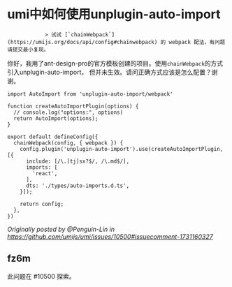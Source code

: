 # umi中如何使用unplugin-auto-import

                > 试试 [`chainWebpack`](https://umijs.org/docs/api/config#chainwebpack) 的 webpack 配法，有问题请提交最小复现。

你好，我用了ant-design-pro的官方模板创建的项目。使用`chainWebpack`的方式引入unplugin-auto-import， 但并未生效。请问正确方式应该是怎么配置？谢谢。

```
import AutoImport from 'unplugin-auto-import/webpack'

function createAutoImportPlugin(options) {
  // console.log("options:", options)
  return AutoImport(options);
}

export default defineConfig({
  chainWebpack(config, { webpack }) {
    config.plugin('unplugin-auto-import').use(createAutoImportPlugin, [{
      include: [/\.[tj]sx?$/, /\.md$/],
      imports: [
        'react',
      ],
      dts: './types/auto-imports.d.ts',
    }]);

    return config;
  },
})
```

_Originally posted by @Penguin-Lin in https://github.com/umijs/umi/issues/10500#issuecomment-1731160327_

## fz6m

此问题在 #10500 探索。
